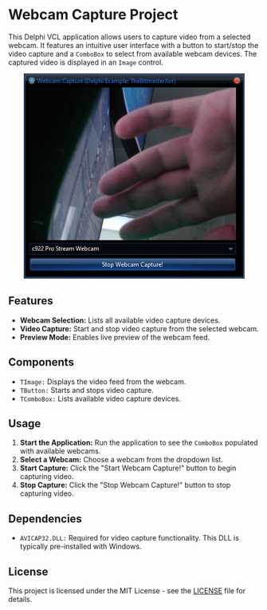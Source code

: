 <h1>Webcam Capture Project</h1>

<p>This Delphi VCL application allows users to capture video from a selected webcam. It features an intuitive user interface with a button to start/stop the video capture and a <code>ComboBox</code> to select from available webcam devices. The captured video is displayed in an <code>Image</code> control.</p>

<!-- Replace 'screenshot.png' with the path to your actual image file -->
<Center><img src="screenshot.png" alt="Screenshot of the Webcam Capture Application" style="max-width:100%; height:auto;"></Center>

<h2>Features</h2>
<ul>
  <li><strong>Webcam Selection:</strong> Lists all available video capture devices.</li>
  <li><strong>Video Capture:</strong> Start and stop video capture from the selected webcam.</li>
  <li><strong>Preview Mode:</strong> Enables live preview of the webcam feed.</li>
</ul>

<h2>Components</h2>
<ul>
  <li><code>TImage:</code> Displays the video feed from the webcam.</li>
  <li><code>TButton:</code> Starts and stops video capture.</li>
  <li><code>TComboBox:</code> Lists available video capture devices.</li>
</ul>

<h2>Usage</h2>
<ol>
  <li><strong>Start the Application:</strong> Run the application to see the <code>ComboBox</code> populated with available webcams.</li>
  <li><strong>Select a Webcam:</strong> Choose a webcam from the dropdown list.</li>
  <li><strong>Start Capture:</strong> Click the "Start Webcam Capture!" button to begin capturing video.</li>
  <li><strong>Stop Capture:</strong> Click the "Stop Webcam Capture!" button to stop capturing video.</li>
</ol>

<h2>Dependencies</h2>
<ul>
  <li><code>AVICAP32.DLL:</code> Required for video capture functionality. This DLL is typically pre-installed with Windows.</li>
</ul>

<h2>License</h2>
<p>This project is licensed under the MIT License - see the <a href="LICENSE">LICENSE</a> file for details.</p>
